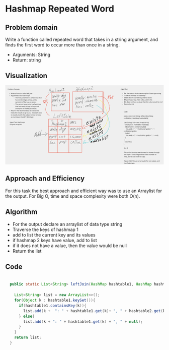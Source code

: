 # Hashmap Repeated Word

## Problem domain

Write a function called repeated word that takes in a string argument, and finds the first word to occur more than once in a string.
- Arguments: String
- Return: string

## Visualization

![Visualization](left-join.png)

## Approach and Efficiency

For this task the best approach and efficient way was to use an Arraylist for the output. For Big O, time and space complexity were both O(n).

## Algorithm

- For the output declare an arraylist of data type string
- Traverse the keys of hashmap 1
- add to list the current key and its values
- if hashmap 2 keys have value, add to list
- if it does not have a value, then the value would be null
- Return the list

## Code

```java

  public static List<String> leftJoin(HashMap hashtable1, HashMap hashtable2){

    List<String> list = new ArrayList<>();
    for(Object k : hashtable1.keySet()){
      if(hashtable1.containsKey(k)){
        list.add(k +  ": " + hashtable1.get(k)+ ", " + hashtable2.get(k));
      } else{
        list.add(k + ": " + hashtable1.get(k) + ", " + null);
      }
    }
    return list;
  }

```
